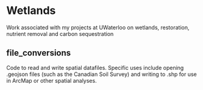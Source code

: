 # Wetlands
Work associated with my projects at UWaterloo on wetlands, restoration, nutrient removal and carbon sequestration


## file_conversions
Code to read and write spatial datafiles. Specific uses include opening .geojson files (such as the Canadian Soil Survey) and writing to .shp for use in ArcMap or other spatial analyses. 
